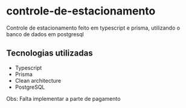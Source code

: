# controle-de-estacionamento
Controle de estacionamento feito em typescript e prisma, utilizando o banco de dados em postgresql

## Tecnologias utilizadas

<ul>
  <li>Typescript</li>
  <li>Prisma</li>
  <li>Clean architecture</li>
  <li>PostgreSQL</li>
</ul>

Obs: Falta implementar a parte de pagamento
